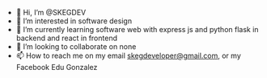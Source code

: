 - 👋 Hi, I’m @SKEGDEV
- 👀 I’m interested in software design
- 🌱 I’m currently learning software web with express js and python flask in backend and react in frontend
- 💞️ I’m looking to collaborate on none
- 📫 How to reach me on my email skegdeveloper@gmail.com, or my Facebook Edu Gonzalez

<!---
SKEGDEV/SKEGDEV is a ✨ special ✨ repository because its `README.md` (this file) appears on your GitHub profile.
You can click the Preview link to take a look at your changes.
--->
